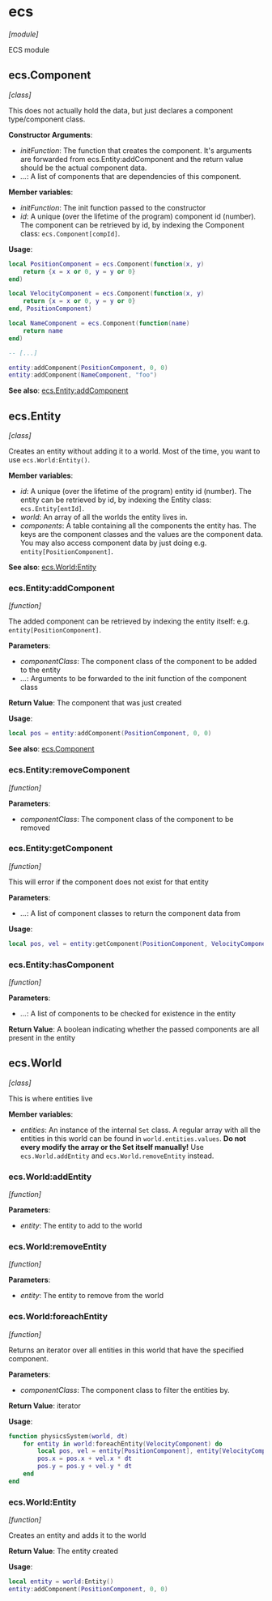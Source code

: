 # ecs

*[module]*

ECS module

## ecs.Component

*[class]*

This does not actually hold the data, but just declares a component type/component class.

**Constructor Arguments**:
- *initFunction*: The function that creates the component. It's arguments are forwarded from ecs.Entity:addComponent and the return value should be the actual component data.
- *...*: A list of components that are dependencies of this component.

**Member variables**:
- *initFunction*: The init function passed to the constructor
- *id*: A unique (over the lifetime of the program) component id (number). The component can be retrieved by id, by indexing the Component class: `ecs.Component[compId]`.

**Usage**:
```lua
local PositionComponent = ecs.Component(function(x, y)
    return {x = x or 0, y = y or 0}
end)

local VelocityComponent = ecs.Component(function(x, y)
    return {x = x or 0, y = y or 0}
end, PositionComponent)

local NameComponent = ecs.Component(function(name)
    return name
end)

-- [...]

entity:addComponent(PositionComponent, 0, 0)
entity:addComponent(NameComponent, "foo")
```

**See also**: [ecs.Entity:addComponent](#ecsentityaddcomponent)
## ecs.Entity

*[class]*

Creates an entity without adding it to a world. Most of the time, you want to use `ecs.World:Entity()`.

**Member variables**:
- *id*: A unique (over the lifetime of the program) entity id (number). The entity can be retrieved by id, by indexing the Entity class: `ecs.Entity[entId]`.
- *world*: An array of all the worlds the entity lives in.
- *components*: A table containing all the components the entity has. The keys are the component classes and the values are the component data. You may also access component data by just doing e.g. `entity[PositionComponent]`.

**See also**: [ecs.World:Entity](#ecsworldentity)
### ecs.Entity:addComponent

*[function]*

The added component can be retrieved by indexing the entity itself: e.g. `entity[PositionComponent]`.

**Parameters**:
- *componentClass*: The component class of the component to be added to the entity
- *...*: Arguments to be forwarded to the init function of the component class

**Return Value**: The component that was just created

**Usage**:
```lua
local pos = entity:addComponent(PositionComponent, 0, 0)
```

**See also**: [ecs.Component](#ecscomponent)
### ecs.Entity:removeComponent

*[function]*

**Parameters**:
- *componentClass*: The component class of the component to be removed

### ecs.Entity:getComponent

*[function]*

This will error if the component does not exist for that entity

**Parameters**:
- *...*: A list of component classes to return the component data from

**Usage**:
```lua
local pos, vel = entity:getComponent(PositionComponent, VelocityComponent)
```

### ecs.Entity:hasComponent

*[function]*

**Parameters**:
- *...*: A list of components to be checked for existence in the entity

**Return Value**: A boolean indicating whether the passed components are all present in the entity

## ecs.World

*[class]*

This is where entities live

**Member variables**:
- *entities*: An instance of the internal `Set` class. A regular array with all the entities in this world can be found in `world.entities.values`. __Do not every modify the array or the Set itself manually!__ Use `ecs.World.addEntity` and `ecs.World.removeEntity` instead.

### ecs.World:addEntity

*[function]*

**Parameters**:
- *entity*: The entity to add to the world

### ecs.World:removeEntity

*[function]*

**Parameters**:
- *entity*: The entity to remove from the world

### ecs.World:foreachEntity

*[function]*

Returns an iterator over all entities in this world that have the specified component.

**Parameters**:
- *componentClass*: The component class to filter the entities by.

**Return Value**: iterator

**Usage**:
```lua
function physicsSystem(world, dt)
    for entity in world:foreachEntity(VelocityComponent) do
        local pos, vel = entity[PositionComponent], entity[VelocityComponent]
        pos.x = pos.x + vel.x * dt
        pos.y = pos.y + vel.y * dt
    end
end
```

### ecs.World:Entity

*[function]*

Creates an entity and adds it to the world

**Return Value**: The entity created

**Usage**:
```lua
local entity = world:Entity()
entity:addComponent(PositionComponent, 0, 0)
```

